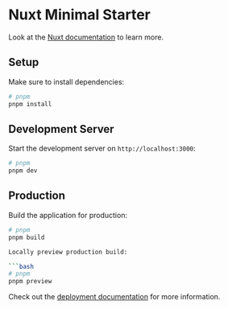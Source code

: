 # Nuxt Minimal Starter

Look at the [Nuxt documentation](https://nuxt.com/docs/getting-started/introduction) to learn more.

## Setup

Make sure to install dependencies:

```bash
# pnpm
pnpm install
```

## Development Server

Start the development server on `http://localhost:3000`:

```bash
# pnpm
pnpm dev
```

## Production

Build the application for production:

````bash
# pnpm
pnpm build

Locally preview production build:

```bash
# pnpm
pnpm preview
````

Check out the [deployment documentation](https://nuxt.com/docs/getting-started/deployment) for more information.
